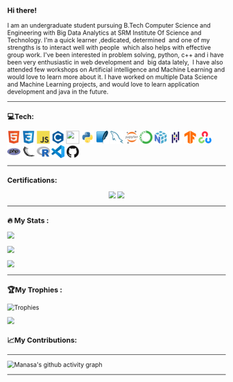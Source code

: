 ### Hi there!

I am an undergraduate student pursuing B.Tech Computer Science and Engineering with Big Data Analytics at SRM Institute Of Science and Technology. I'm a quick learner ,dedicated, determined  and one of my strengths is to interact well with people  which also helps with effective group work. I've been interested in problem solving, python, c++ and i have been very enthusiastic in web development and  big data lately,  I have also attended few workshops on Artificial intelligence and Machine Learning and would love to learn more about it. I have worked on multiple Data Science and Machine Learning projects, and would love to learn application development and java in the future.


---

### 💻Tech:

<img src='https://github.com/devicons/devicon/blob/master/icons/html5/html5-original.svg' width=30 height=30/> <img src='https://github.com/devicons/devicon/blob/master/icons/css3/css3-original.svg' width=30 height=30/> <img src='https://github.com/devicons/devicon/blob/master/icons/javascript/javascript-original.svg' width=30 height=30/> <img src='https://github.com/devicons/devicon/blob/master/icons/c/c-plain.svg' width=30 height=30/> 
<img src='https://user-images.githubusercontent.com/25181517/192106073-90fffafe-3562-4ff9-a37e-c77a2da0ff58.png' width=30 height=30/> <img src='https://github.com/devicons/devicon/blob/master/icons/python/python-original.svg' width=30 height=30/> <img src='https://github.com/devicons/devicon/blob/master/icons/sqlite/sqlite-original.svg' width=30 height=30/> <img src='https://github.com/devicons/devicon/blob/master/icons/mysql/mysql-original.svg' width=30 height=30/> <img src='https://github.com/devicons/devicon/blob/master/icons/jupyter/jupyter-original-wordmark.svg' width=30 height=30/> <img src='https://github.com/devicons/devicon/blob/master/icons/anaconda/anaconda-original.svg' width=30 height=30/> <img src='https://github.com/devicons/devicon/blob/master/icons/numpy/numpy-original.svg' width=30 height=30/> <img src='https://github.com/devicons/devicon/blob/master/icons/pandas/pandas-original.svg' width=30 height=30/> <img src='https://github.com/devicons/devicon/blob/master/icons/tensorflow/tensorflow-original.svg' width=30 height=30/> <img src='https://github.com/devicons/devicon/blob/master/icons/opencv/opencv-original.svg' width=30 height=30/> <img src='https://github.com/devicons/devicon/blob/master/icons/php/php-original.svg' width=30 height=30/> <img src='https://github.com/devicons/devicon/blob/master/icons/flask/flask-original.svg' width=30 height=30/> <img src='https://github.com/devicons/devicon/blob/master/icons/r/r-original.svg' width=30 height=30/> <img src='https://github.com/devicons/devicon/blob/master/icons/vscode/vscode-original.svg' width=30 height=30/> <img src='https://github.com/devicons/devicon/blob/master/icons/github/github-original.svg' width=30 height=30/> 

---

### Certifications:


<p align="center">
  <img src="https://img.shields.io/badge/Coursera-0056D2?style=plastic&logo=Coursera&logoColor=white" height=30>
  <img src="https://img.shields.io/badge/Amazon_AWS-FF9900?style=plastic&logo=amazonaws&logoColor=white" height=30>
</p>

---

### :fire: My Stats :


<img src="https://github-readme-stats.vercel.app/api?username=Manasa2506&show_icons=true&theme=radical"/>

<a href="https://git.io/streak-stats"><img src="https://streak-stats.demolab.com?user=Manasa2506&theme=dark"/></a>


<img src="https://github-readme-stats.vercel.app/api/top-langs?username=Manasa2506&theme=radical"/>

---

### 🏆My Trophies :

![Trophies](https://github-profile-trophy.vercel.app/?username=Manasa2506&theme=onestar)

![](https://komarev.com/ghpvc/?username=Manasa2506)


### 📈My Contributions:

<hr>


![Manasa's github activity graph](https://github-readme-activity-graph.cyclic.app/graph?username=Manasa2506&bg_color=000000&color=ffffff&line=c800ff&point=ffffff&area=true&hide_border=true)

<hr>



<!--
**Manasa2506/Manasa2506** is a ✨ _special_ ✨ repository because its `README.md` (this file) appears on your GitHub profile.

Here are some ideas to get you started:

- 🔭 I’m currently working on ...
- 🌱 I’m currently learning ...
- 👯 I’m looking to collaborate on ...
- 🤔 I’m looking for help with ...
- 💬 Ask me about ...
- 📫 How to reach me: ...
- 😄 Pronouns: ...
- ⚡ Fun fact: ...
-->

